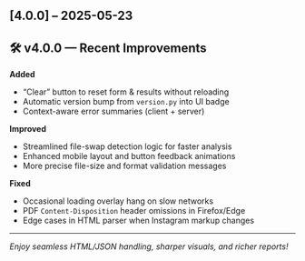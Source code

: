 ## [4.0.0] – 2025-05-23

## 🛠 v4.0.0 — Recent Improvements

**Added**  
- “Clear” button to reset form & results without reloading  
- Automatic version bump from `version.py` into UI badge  
- Context-aware error summaries (client + server)

**Improved**  
- Streamlined file-swap detection logic for faster analysis  
- Enhanced mobile layout and button feedback animations  
- More precise file-size and format validation messages

**Fixed**  
- Occasional loading overlay hang on slow networks  
- PDF `Content-Disposition` header omissions in Firefox/Edge  
- Edge cases in HTML parser when Instagram markup changes

---

*Enjoy seamless HTML/JSON handling, sharper visuals, and richer reports!*  
